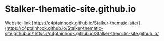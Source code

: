 # Stalker-thematic-site.github.io

Website-link [https://c4ptainhook.github.io/Stalker-thematic-site/](https://c4ptainhook.github.io/Stalker-thematic-site.github.io/)https://c4ptainhook.github.io/Stalker-thematic-site.github.io/
